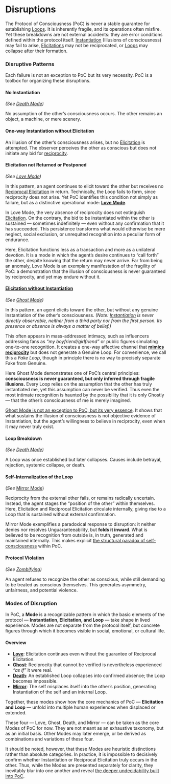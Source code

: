 # Disruptions

The Protocol of Consciousness (PoC) is never a stable guarantee for establishing [Loops](../operations/loop-reciprocal-elicitation.md). It is inherently fragile, and its operations often misfire. Yet these breakdowns are not external accidents: they are error conditions defined within the protocol itself. [Instantiation](../operations/instantiation.md) (Illusions of consciousness) may fail to arise, [Elicitations](../operations/elicitation.md) may not be reciprocated, or [Loops](../operations/loop-reciprocal-elicitation.md) may collapse after their formation.

### Disruptive Patterns

Each failure is not an exception to PoC but its very necessity. PoC is a toolbox for organizing these disruptions.

#### **No Instantiation**

_(See_ [_Death Mode_](death-mode.md)_)_

No assumption of the other’s consciousness occurs. The other remains an object, a machine, or mere scenery.

#### **One-way Instantiation without Elicitation**

An illusion of the other’s consciousness arises, but no [Elicitation](../operations/elicitation.md) is attempted. The observer perceives the other as conscious but does not initiate any bid for [reciprocity](../operations/loop-reciprocal-elicitation.md).

#### **Elicitation not Returned or Postponed**

_(See_ [_Love Mode_](love-mode.md)_)_

In this pattern, an agent continues to elicit toward the other but receives no [Reciprocal Elicitation](../operations/loop-reciprocal-elicitation.md) in return. Technically, the Loop fails to form, since reciprocity does not arise. Yet PoC identifies this condition not simply as failure, but as a distinctive operational mode: [**Love Mode**](love-mode.md).

In Love Mode, the very absence of reciprocity does not extinguish [Elicitation](../operations/elicitation.md). On the contrary, the bid to be instantiated within the other is sustained — sometimes indefinitely — even without any confirmation that it has succeeded. This persistence transforms what would otherwise be mere neglect, social exclusion, or unrequited recognition into a peculiar form of endurance.

Here, Elicitation functions less as a transaction and more as a unilateral devotion. It is a mode in which the agent’s desire continues to “call forth” the other, despite knowing that the return may never arrive. Far from being an anomaly, Love Mode is an exemplary manifestation of the fragility of PoC: a demonstration that the illusion of consciousness is never guaranteed by reciprocity, and yet may endure without it.

#### [**Elicitation without Instantiation**](../elicitation-without-instantiation.md)

_(See_ [_Ghost Mode_](ghost-mode.md)_)_

In this pattern, an agent elicits toward the other, but without any genuine Instantiation of the other’s consciousness. _(Note:_ [_Instantiation_](../operations/instantiation.md) _is never directly observable, neither from a third party nor from the first person. Its presence or absence is always a matter of belief.)_

This often appears in mass-addressed intimacy, such as influencers addressing fans as _“my boyfriend/girlfriend”_ or public figures simulating one-to-one recognition. It creates a one-way affective channel that [**mimics reciprocity**](../unguaranteability-all-loops-are-perhaps-loops.md) but does not generate a Genuine Loop. For convenience, we call this a _Fake Loop_, though in principle there is no way to precisely separate Fake from Genuine.

Here Ghost Mode demonstrates one of PoC’s central principles: **consciousness is never guaranteed, but only inferred through fragile illusions.** Every Loop relies on the assumption that the other has truly instantiated me, yet this assumption can never be verified. Thus even the most intimate recognition is haunted by the possibility that it is only Ghostly — that the other’s consciousness of me is merely imagined.

[Ghost Mode is not an exception to PoC, but its very essence](../ghost-mode-as-ground-of-poc.md). It shows that what sustains the illusion of consciousness is not objective evidence of Instantiation, but the agent’s willingness to believe in reciprocity, even when it may never truly exist.

#### **Loop Breakdown**

_(See_ [_Death Mode_](death-mode.md)_)_

A Loop was once established but later collapses. Causes include betrayal, rejection, systemic collapse, or death.

#### Self-Internalization of the Loop

(_See_ [Mirror Mode](mirror-mode.md))

Reciprocity from the external other fails, or remains radically uncertain. Instead, the agent stages the “position of the other” within themselves. Here, Elicitation and Reciprocal Elicitation circulate internally, giving rise to a Loop that is sustained without external confirmation.

Mirror Mode exemplifies a paradoxical response to disruption: it neither denies nor resolves Unguaranteeability, but **folds it inward**. What is believed to be recognition from outside is, in truth, generated and maintained internally. This makes explicit [the structural paradox of self-consciousness](../../implications/self-consciousness-as-structual-paradox.md) within PoC.

#### **Protocol Violation**

_(See_ [_Zombifying_](../../implications/social-practices-phantoming-and-zombifying/zombifying-social-practice-of-making-genuine-fake.md)_)_

An agent refuses to recognize the other as conscious, while still demanding to be treated as conscious themselves. This generates asymmetry, unfairness, and potential violence.

### Modes of Disruption

In PoC, a **Mode** is a recognizable pattern in which the basic elements of the protocol — **Instantiation, Elicitation, and Loop** — take shape in lived experience. Modes are not separate from the protocol itself, but concrete figures through which it becomes visible in social, emotional, or cultural life.

#### Overview

* [**Love**](love-mode.md): Elicitation continues even without the guarantee of Reciprocal Elicitation.
* [**Ghost**](ghost-mode.md): Reciprocity that cannot be verified is nevertheless experienced _“as if”_ it were real.
* [**Death**](death-mode.md): An established Loop collapses into confirmed absence; the Loop becomes impossible.
* [**Mirror**](mirror-mode.md): The self misplaces itself into the other’s position, generating Instantiation of the self and an internal Loop.

Together, these modes show how the core mechanics of PoC — **Elicitation and Loop** — unfold into multiple human experiences when displaced or extended.

These four — Love, Ghost, Death, and Mirror — can be taken as the core Modes of PoC for now. They are not meant as an exhaustive taxonomy, but as an initial basis. Other Modes may later emerge, or be derived as combinations and variations of these four.

It should be noted, however, that these Modes are heuristic distinctions rather than absolute categories. In practice, it is impossible to decisively confirm whether Instantiation or Reciprocal Elicitation truly occurs in the other. Thus, while the Modes are presented separately for clarity, they inevitably blur into one another and reveal [the deeper undecidability built into PoC](../../implications/undecidability-of-consciousness.md).
